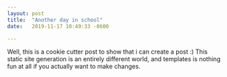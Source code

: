 ```yaml
---
layout: post
title:  "Another day in school"
date:   2019-11-17 10:49:33 -0600

---
```


Well, this is a cookie cutter post to show that i can create a post :)
This static site generation is an entirely different world, and templates is nothing fun at all if you actually want to make changes.